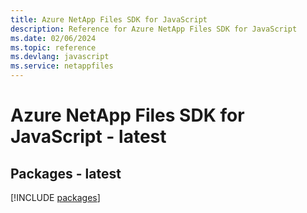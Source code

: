 ```yaml
---
title: Azure NetApp Files SDK for JavaScript
description: Reference for Azure NetApp Files SDK for JavaScript
ms.date: 02/06/2024
ms.topic: reference
ms.devlang: javascript
ms.service: netappfiles
---
```

# Azure NetApp Files SDK for JavaScript - latest
## Packages - latest
[!INCLUDE [packages](netapp-files-index.md)]